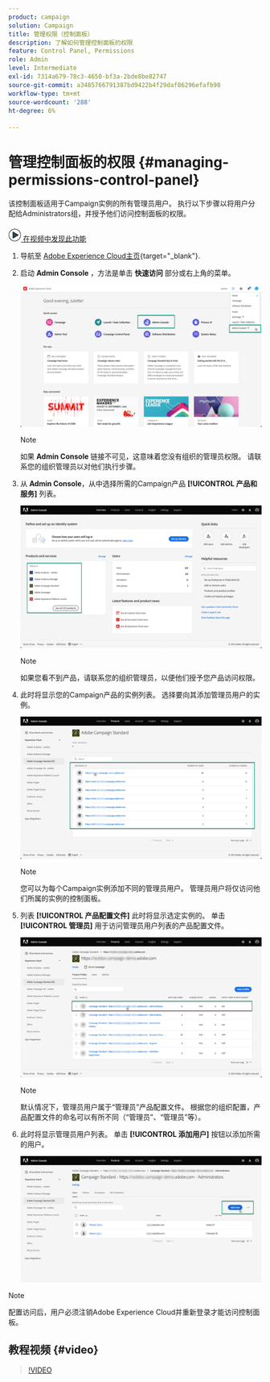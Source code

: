 ```yaml
---
product: campaign
solution: Campaign
title: 管理权限（控制面板）
description: 了解如何管理控制面板的权限
feature: Control Panel, Permissions
role: Admin
level: Intermediate
exl-id: 7314a679-78c3-4650-bf3a-2bde8be82747
source-git-commit: a3485766791387bd9422b4f29daf86296efafb98
workflow-type: tm+mt
source-wordcount: '288'
ht-degree: 6%

---
```


# 管理控制面板的权限 {#managing-permissions-control-panel}

该控制面板适用于Campaign实例的所有管理员用户。 执行以下步骤以将用户分配给Administrators组，并授予他们访问控制面板的权限。

![](assets/do-not-localize/how-to-video.png)[ 在视频中发现此功能](../../discover/using/managing-permissions.md#video)

1. 导航至 [Adobe Experience Cloud主页](https://experiencecloud.adobe.com/){target="_blank"}.

1. 启动 **Admin Console** ，方法是单击 **快速访问** 部分或右上角的菜单。

   ![](assets/do-not-localize/control_panel_admin-console.png)

   >[!NOTE]
   >
   >如果 **Admin Console** 链接不可见，这意味着您没有组织的管理员权限。 请联系您的组织管理员以对他们执行步骤。

1. 从 **Admin Console**，从中选择所需的Campaign产品 **[!UICONTROL 产品和服务]** 列表。

   ![](assets/do-not-localize/control_panel_product-list.png)

   >[!NOTE]
   >
   >如果您看不到产品，请联系您的组织管理员，以便他们授予您产品访问权限。

1. 此时将显示您的Campaign产品的实例列表。 选择要向其添加管理员用户的实例。

   ![](assets/do-not-localize/control_panel_add_user_4.png)

   >[!NOTE]
   >
   >您可以为每个Campaign实例添加不同的管理员用户。 管理员用户将仅访问他们所属的实例的控制面板。

1. 列表 **[!UICONTROL 产品配置文件]** 此时将显示选定实例的。 单击 **[!UICONTROL 管理员]** 用于访问管理员用户列表的产品配置文件。

   ![](assets/do-not-localize/control_panel_add_user_5.png)

   >[!NOTE]
   >
   >默认情况下，管理员用户属于“管理员”产品配置文件。 根据您的组织配置，产品配置文件的命名可以有所不同（“管理员”、“管理员”等）。

1. 此时将显示管理员用户列表。 单击 **[!UICONTROL 添加用户]** 按钮以添加所需的用户。

   ![](assets/do-not-localize/control_panel_add_user_6.png)

>[!NOTE]
>
>配置访问后，用户必须注销Adobe Experience Cloud并重新登录才能访问控制面板。

## 教程视频 {#video}

>[!VIDEO](https://video.tv.adobe.com/v/27147?quality=12)
